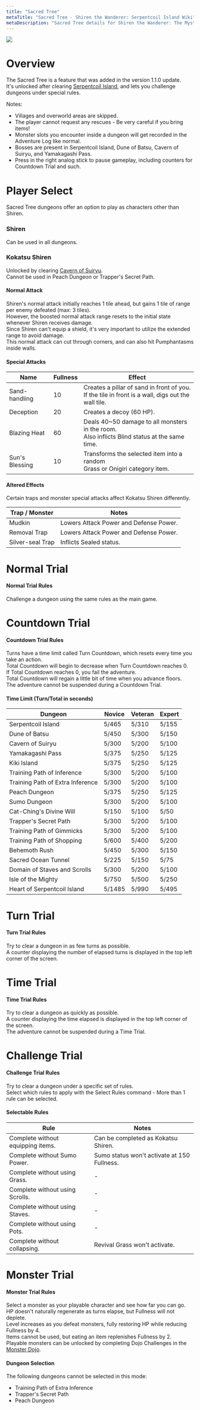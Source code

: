 ```yaml
---
title: "Sacred Tree"
metaTitle: "Sacred Tree - Shiren the Wanderer: Serpentcoil Island Wiki"
metaDescription: "Sacred Tree details for Shiren the Wanderer: The Mystery Dungeon of Serpentcoil Island."
---
```


<div class="pageTopImage">
  <img src="../images/other/sacred_tree.jpg"/>
</div>

# Overview

The Sacred Tree is a feature that was added in the version 1.1.0 update.<br/>It's unlocked after clearing [Serpentcoil Island](/dungeons/serpentcoil-island), and lets you challenge dungeons under special rules.

Notes:

- Villages and overworld areas are skipped.
- The player cannot request any rescues - Be very careful if you bring items!
- Monster slots you encounter inside a dungeon will get recorded in the Adventure Log like normal.
- Bosses are present in Serpentcoil Island, Dune of Batsu, Cavern of Suiryu, and Yamakagashi Pass.
- Press in the right analog stick to pause gameplay, including counters for Countdown Trial and such.

# Player Select

Sacred Tree dungeons offer an option to play as characters other than Shiren.

### Shiren

Can be used in all dungeons.

### Kokatsu Shiren

Unlocked by clearing [Cavern of Suiryu](/dungeons/cavern-of-suiryu).<br/>Cannot be used in Peach Dungeon or Trapper's Secret Path.

#### Normal Attack

Shiren's normal attack initially reaches 1 tile ahead, but gains 1 tile of range per enemy defeated (max: 3 tiles).<br/>However, the boosted normal attack range resets to the initial state whenever Shiren receives damage.<br/>Since Shiren can't equip a shield, it's very important to utilize the extended range to avoid damage.<br/>This normal attack can cut through corners, and can also hit Pumphantasms inside walls.

#### Special Attacks

|Name|Fullness|Effect|
|-|-|-|
|Sand-handling|10|Creates a pillar of sand in front of you.<br/>If the tile in front is a wall, digs out the wall tile.|
|Deception|20|Creates a decoy (60 HP).|
|Blazing Heat|60|Deals 40\~50 damage to all monsters in the room.<br/>Also inflicts Blind status at the same time.|
|Sun's Blessing|10|Transforms the selected item into a random<br/>Grass or Onigiri category item.|

#### Altered Effects

Certain traps and monster special attacks affect Kokatsu Shiren differently.

|Trap / Monster|Notes|
|-|-|
|Mudkin|Lowers Attack Power and Defense Power.|
|Removal Trap|Lowers Attack Power and Defense Power.|
|Silver-seal Trap|Inflicts Sealed status.|

# Normal Trial

#### Normal Trial Rules

Challenge a dungeon using the same rules as the main game.

# Countdown Trial

#### Countdown Trial Rules

Turns have a time limit called Turn Countdown, which resets every time you take an action.<br/>Total Countdown will begin to decrease when Turn Countdown reaches 0.<br/><span class="redText">If Total Countdown reaches 0, you fail the adventure.</span><br/>Total Countdown will regain a little bit of time when you advance floors.<br/>The adventure cannot be suspended during a Countdown Trial.

#### Time Limit (Turn/Total in seconds)

|Dungeon|Novice|Veteran|Expert|
|-|-|-|-|
|Serpentcoil Island|5/465|5/310|5/155|
|Dune of Batsu|5/450|5/300|5/150|
|Cavern of Suiryu|5/300|5/200|5/100|
|Yamakagashi Pass|5/375|5/250|5/125|
|Kiki Island|5/375|5/250|5/125|
|Training Path of Inference|5/300|5/200|5/100|
|Training Path of Extra Inference|5/300|5/200|5/100|
|Peach Dungeon|5/375|5/250|5/125|
|Sumo Dungeon|5/300|5/200|5/100|
|Cat-Ching's Divine Will|5/150|5/100|5/50|
|Trapper's Secret Path|5/300|5/200|5/100|
|Training Path of Gimmicks|5/300|5/200|5/100|
|Training Path of Shopping|5/600|5/400|5/200|
|Behemoth Rush|5/450|5/300|5/150|
|Sacred Ocean Tunnel|5/225|5/150|5/75|
|Domain of Staves and Scrolls|5/300|5/200|5/100|
|Isle of the Mighty|5/750|5/500|5/250|
|Heart of Serpentcoil Island|5/1485|5/990|5/495|

# Turn Trial

#### Turn Trial Rules

Try to clear a dungeon in as few turns as possible.<br/>A counter displaying the number of elapsed turns is displayed in the top left corner of the screen.

# Time Trial

#### Time Trial Rules

Try to clear a dungeon as quickly as possible.<br/>A counter displaying the time elapsed is displayed in the top left corner of the screen.<br/>The adventure cannot be suspended during a Time Trial.

# Challenge Trial

#### Challenge Trial Rules

Try to clear a dungeon under a specific set of rules.<br/>Select which rules to apply with the Select Rules command - More than 1 rule can be selected.

#### Selectable Rules

|Rule|Notes|
|-|-|
|Complete without equipping items.|Can be completed as Kokatsu Shiren.|
|Complete without Sumo Power.|Sumo status won't activate at 150 Fullness.|
|Complete without using Grass.|-|
|Complete without using Scrolls.|-|
|Complete without using Staves.|-|
|Complete without using Pots.|-|
|Complete without collapsing.|Revival Grass won't activate.|

# Monster Trial

#### Monster Trial Rules

Select a monster as your playable character and see how far you can go.<br/>HP doesn't naturally regenerate as turns elapse, but Fullness will not deplete.<br/>Level increases as you defeat monsters, fully restoring HP while reducing Fullness by 4.<br/>Items cannot be used, but eating an item replenishes Fullness by 2.<br/>Playable monsters can be unlocked by completing Dojo Challenges in the [Monster Dojo](/system/monster-dojo).

#### Dungeon Selection

The following dungeons <span class="redText">cannot</span> be selected in this mode:

- Training Path of Extra Inference
- Trapper's Secret Path
- Peach Dungeon
